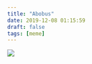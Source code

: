 ```yaml
---
title: "Abobus"
date: 2019-12-08 01:15:59
draft: false
tags: [meme]
---
```


![](https://sun9-16.userapi.com/impg/pGQZ0oIvDzRfQpKrxY7PWU53sjEjVn_Mmp5Gog/OmfmWOxHvV0.jpg?size=1069x290&quality=96&sign=422f7cd9dd0f98aed40a7034679959db&c_uniq_tag=PlFrXvWxkpJDcxmQO_L_2v7US0csN9Sir9dC2dzepM0&type=album)
